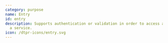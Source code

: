 ```yaml
---
category: purpose
name: Entry
id: entry
description: Supports authentication or validation in order to access a space or
  a service. 
icon: /dtpr-icons/entry.svg
---
```

